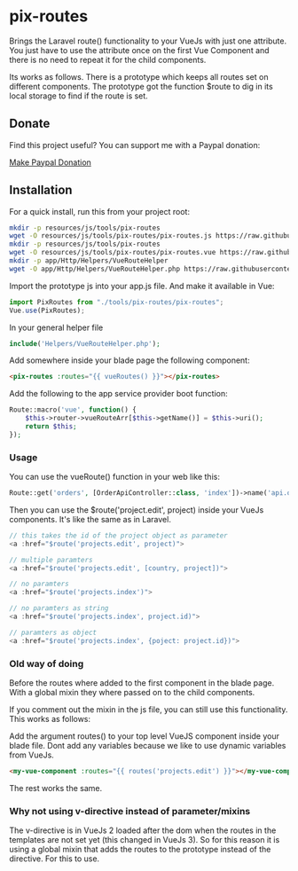 # pix-routes

Brings the Laravel route() functionality to your VueJs with just one attribute. You just have to use the attribute once on the first Vue Component and there is no need to repeat it for the child components.

Its works as follows. There is a prototype which keeps all routes set on different components. The prototype got the function $route to dig in its local storage to find if the route is set.

## Donate

Find this project useful? You can support me with a Paypal donation:

[Make Paypal Donation](https://www.paypal.com/donate/?hosted_button_id=2XCS6R3CTC5BA)

## Installation

For a quick install, run this from your project root:
```bash
mkdir -p resources/js/tools/pix-routes
wget -O resources/js/tools/pix-routes/pix-routes.js https://raw.githubusercontent.com/pixsil/pix-routes/main/VuePlugins/pix-routes.js
mkdir -p resources/js/tools/pix-routes
wget -O resources/js/tools/pix-routes/pix-routes.vue https://raw.githubusercontent.com/pixsil/pix-routes/main/VuePlugins/pix-routes.vue
mkdir -p app/Http/Helpers/VueRouteHelper
wget -O app/Http/Helpers/VueRouteHelper.php https://raw.githubusercontent.com/pixsil/pix-routes/main/Helpers/VueRouteHelper.php
```

Import the prototype js into your app.js file. And make it available in Vue:

```javascript
import PixRoutes from "./tools/pix-routes/pix-routes";
Vue.use(PixRoutes);
```

In your general helper file

```php
include('Helpers/VueRouteHelper.php');
```

Add somewhere inside your blade page the following component:

```html
<pix-routes :routes="{{ vueRoutes() }}"></pix-routes>
```

Add the following to the app service provider boot function:
```php
Route::macro('vue', function() {
    $this->router->vueRouteArr[$this->getName()] = $this->uri();
    return $this;
});
```

### Usage

You can use the vueRoute() function in your web like this:

```php
Route::get('orders', [OrderApiController::class, 'index'])->name('api.orders')->vueRoute();
```

Then you can use the $route('project.edit', project) inside your VueJs components. It's like the same as in Laravel.


```js
// this takes the id of the project object as parameter
<a :href="$route('projects.edit', project)">

// multiple paramters
<a :href="$route('projects.edit', [country, project])">

// no paramters
<a :href="$route('projects.index')">

// no paramters as string
<a :href="$route('projects.index', project.id)">

// paramters as object
<a :href="$route('projects.index', {poject: project.id})">
```

### Old way of doing

Before the routes where added to the first component in the blade page. With a global mixin they where passed on to the child components.

If you comment out the mixin in the js file, you can still use this functionality. This works as follows:

Add the argument routes() to your top level VueJS component inside your blade file. Dont add any variables because we like to use dynamic variables from VueJs.

```html
<my-vue-component :routes="{{ routes('projects.edit') }}"></my-vue-component>
```

The rest works the same.

### Why not using v-directive instead of parameter/mixins

The v-directive is in VueJs 2 loaded after the dom when the routes in the templates are not set yet (this changed in VueJs 3). So for this reason it is using a global mixin that adds the routes to the prototype instead of the directive. For this to use.
